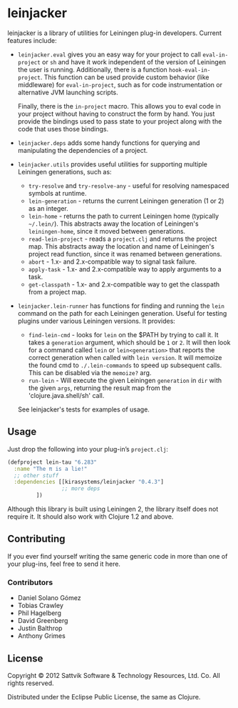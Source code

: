 # leinjacker

leinjacker is a library of utilities for Leiningen plug-in developers.  Current features include:

* `leinjacker.eval` gives you an easy way for your project to call `eval-in-project` or `sh`
  and have it work independent of the version of Leiningen the user is running. Additionally,
  there is a function `hook-eval-in-project`. This function can be used provide custom behavior
  (like middleware) for `eval-in-project`, such as for code instrumentation or alternative JVM
  launching scripts.

  Finally, there is the `in-project` macro. This allows you to eval code in your project without
  having to construct the form by hand. You just provide the bindings used to pass state to your
  project along with the code that uses those bindings.

* `leinjacker.deps` adds some handy functions for querying and manipulating the dependencies
  of a project.

* `leinjacker.utils` provides useful utilities for supporting multiple Leiningen generations,
  such as:

  * `try-resolve` and `try-resolve-any` - useful for resolving namespaced symbols at
    runtime.
  * `lein-generation` - returns the current Leiningen generation (1 or 2) as an integer.
  * `lein-home` - returns the path to current Leiningen home (typically `~/.lein/`). This
    abstracts away the location of Leiningen's `leiningen-home`, since it moved between
    generations.
  * `read-lein-project` - reads a `project.clj` and returns the project map. This
    abstracts away the location and name of Leiningen's project read function,
    since it was renamed between generations.
  * `abort` - 1.x- and 2.x-compatible way to signal task failure.
  * `apply-task` - 1.x- and 2.x-compatible way to apply arguments to a task.
  * `get-classpath` - 1.x- and 2.x-compatible way to get the classpath from a project map.

* `leinjacker.lein-runner` has functions for finding and running the `lein` command on the
  path for each Leiningen generation. Useful for testing plugins under various Leiningen
  versions. It provides:

  * `find-lein-cmd` - looks for `lein` on the $PATH by trying to call it. It takes a
    `generation` argument, which should be `1` or `2`. It will then look for a command
    called `lein` or `lein<generation>` that reports the correct generation when called
    with `lein version`. It will memoize the found cmd to `./.lein-commands` to speed
    up subsequent calls. This can be disabled via the `memoize?` arg.
  * `run-lein` - Will execute the given Leiningen `generation` in `dir` with the given
    `args`, returning the result map from the 'clojure.java.shell/sh' call.

  See leinjacker's tests for examples of usage.

## Usage

Just drop the following into your plug-in’s `project.clj`:

````clojure
(defproject lein-tau "6.283"
  :name "The π is a lie!"
  ;; other stuff
  :dependencies [[kirasystems/leinjacker "0.4.3"]
                 ;; more deps
		 ])
````

Although this library is built using Leiningen 2, the library itself does not require it.  It should also work with Clojure 1.2 and above.

## Contributing

If you ever find yourself writing the same generic code in more than one of your plug-ins, feel free to send it here.

### Contributors

* Daniel Solano Gómez
* Tobias Crawley
* Phil Hagelberg
* David Greenberg
* Justin Balthrop
* Anthony Grimes

## License

Copyright © 2012 Sattvik Software & Technology Resources, Ltd. Co.
All rights reserved.

Distributed under the Eclipse Public License, the same as Clojure.
